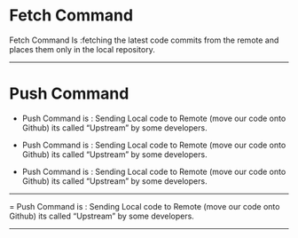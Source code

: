 # **Fetch** Command

Fetch Command Is :fetching the latest code commits from the remote and places them only in the local repository. 
___
# **Push** Command
+ Push Command is : Sending Local code to Remote (move our code onto Github) its called “Upstream” by some developers.
* Push Command is : Sending Local code to Remote (move our code onto Github) its called “Upstream” by some developers.
- Push Command is : Sending Local code to Remote (move our code onto Github) its called “Upstream” by some developers.

___
= Push Command is : Sending Local code to Remote (move our code onto Github) its called “Upstream” by some developers.

___
